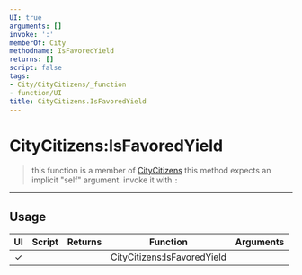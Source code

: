 ```yaml
---
UI: true
arguments: []
invoke: ':'
memberOf: City
methodname: IsFavoredYield
returns: []
script: false
tags:
- City/CityCitizens/_function
- function/UI
title: CityCitizens.IsFavoredYield
---
```

# CityCitizens:IsFavoredYield
> this function is a member of [CityCitizens](civ-6/lua/CityCitizens.md)
> this method expects an implicit "self" argument. invoke it with `:`
-----
## Usage
|  UI | Script | Returns | Function | Arguments |
|:---:|:------:|-------:|:--------:|:---------|
|✓| ||CityCitizens:IsFavoredYield||
